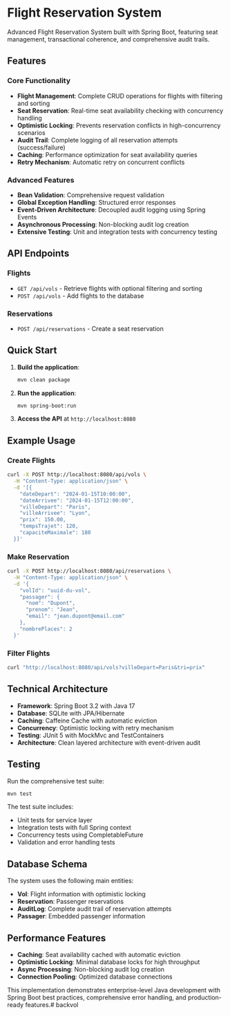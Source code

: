 # Flight Reservation System

Advanced Flight Reservation System built with Spring Boot, featuring seat management, transactional coherence, and comprehensive audit trails.

## Features

### Core Functionality
- **Flight Management**: Complete CRUD operations for flights with filtering and sorting
- **Seat Reservation**: Real-time seat availability checking with concurrency handling
- **Optimistic Locking**: Prevents reservation conflicts in high-concurrency scenarios
- **Audit Trail**: Complete logging of all reservation attempts (success/failure)
- **Caching**: Performance optimization for seat availability queries
- **Retry Mechanism**: Automatic retry on concurrent conflicts

### Advanced Features
- **Bean Validation**: Comprehensive request validation
- **Global Exception Handling**: Structured error responses
- **Event-Driven Architecture**: Decoupled audit logging using Spring Events
- **Asynchronous Processing**: Non-blocking audit log creation
- **Extensive Testing**: Unit and integration tests with concurrency testing

## API Endpoints

### Flights
- `GET /api/vols` - Retrieve flights with optional filtering and sorting
- `POST /api/vols` - Add flights to the database

### Reservations
- `POST /api/reservations` - Create a seat reservation

## Quick Start

1. **Build the application**:
   ```bash
   mvn clean package
   ```

2. **Run the application**:
   ```bash
   mvn spring-boot:run
   ```

3. **Access the API** at `http://localhost:8080`

## Example Usage

### Create Flights
```bash
curl -X POST http://localhost:8080/api/vols \
  -H "Content-Type: application/json" \
  -d '[{
    "dateDepart": "2024-01-15T10:00:00",
    "dateArrivee": "2024-01-15T12:00:00",
    "villeDepart": "Paris",
    "villeArrivee": "Lyon",
    "prix": 150.00,
    "tempsTrajet": 120,
    "capaciteMaximale": 180
  }]'
```

### Make Reservation
```bash
curl -X POST http://localhost:8080/api/reservations \
  -H "Content-Type: application/json" \
  -d '{
    "volId": "uuid-du-vol",
    "passager": {
      "nom": "Dupont",
      "prenom": "Jean",
      "email": "jean.dupont@email.com"
    },
    "nombrePlaces": 2
  }'
```

### Filter Flights
```bash
curl "http://localhost:8080/api/vols?villeDepart=Paris&tri=prix"
```

## Technical Architecture

- **Framework**: Spring Boot 3.2 with Java 17
- **Database**: SQLite with JPA/Hibernate
- **Caching**: Caffeine Cache with automatic eviction
- **Concurrency**: Optimistic locking with retry mechanism
- **Testing**: JUnit 5 with MockMvc and TestContainers
- **Architecture**: Clean layered architecture with event-driven audit

## Testing

Run the comprehensive test suite:
```bash
mvn test
```

The test suite includes:
- Unit tests for service layer
- Integration tests with full Spring context
- Concurrency tests using CompletableFuture
- Validation and error handling tests

## Database Schema

The system uses the following main entities:
- **Vol**: Flight information with optimistic locking
- **Reservation**: Passenger reservations
- **AuditLog**: Complete audit trail of reservation attempts
- **Passager**: Embedded passenger information

## Performance Features

- **Caching**: Seat availability cached with automatic eviction
- **Optimistic Locking**: Minimal database locks for high throughput
- **Async Processing**: Non-blocking audit log creation
- **Connection Pooling**: Optimized database connections

This implementation demonstrates enterprise-level Java development with Spring Boot best practices, comprehensive error handling, and production-ready features.#   b a c k v o l  
 